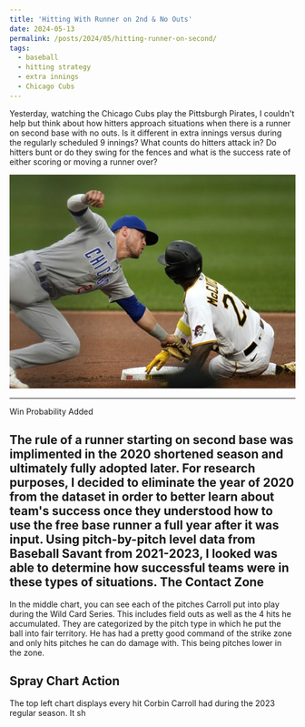 ```yaml
---
title: 'Hitting With Runner on 2nd & No Outs'
date: 2024-05-13
permalink: /posts/2024/05/hitting-runner-on-second/
tags:
  - baseball
  - hitting strategy
  - extra innings
  - Chicago Cubs
---
```


Yesterday, watching the Chicago Cubs play the Pittsburgh Pirates, I couldn't help but think about how hitters approach situations when there is a runner on second base with no outs. Is it different in extra innings
versus during the regularly scheduled 9 innings? What counts do hitters attack in? Do hitters bunt or do they swing for the fences and what is the success rate of either scoring or moving a runner over?

![Illustration of Cubs vs. Pirates](images/Cubs-Pirates-Baseball-33-1687355326.png)

---
Win Probability Added


The rule of a runner starting on second base was implimented in the 2020 shortened season and ultimately fully adopted later. For research purposes, I decided to eliminate the year of 
2020 from the dataset in order to better learn about team's success once they understood how to use the free base runner a full year after it was input. 
Using pitch-by-pitch level data from Baseball Savant from 2021-2023, I looked was able to determine how successful teams were in these types of situations. The 
Contact Zone
------
In the middle chart, you can see each of the pitches Carroll put into play during the Wild Card Series. This includes field outs as well as the 4 hits he accumulated. They are categorized by the pitch type in which he put the ball into fair territory. He has had a pretty good command of the strike zone and only hits pitches he can do damage with. This being pitches lower in the zone.

Spray Chart Action
------
The top left chart displays every hit Corbin Carroll had during the 2023 regular season. It sh
